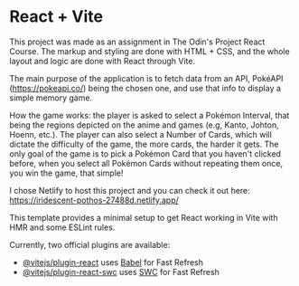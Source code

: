 # React + Vite

This project was made as an assignment in The Odin's Project React Course. The markup and styling are done with HTML + CSS, and the whole layout and logic are done with React through Vite.

The main purpose of the application is to fetch data from an API, PokéAPI (https://pokeapi.co/) being the chosen one, and use that info to display a simple memory game.

How the game works: the player is asked to select a Pokémon Interval, that being the regions depicted on the anime and games (e.g, Kanto, Johton, Hoenn, etc.). The player can also select a Number of Cards, which will dictate the difficulty of the game, the more cards, the harder it gets.
The only goal of the game is to pick a Pokémon Card that you haven't clicked before, when you select all Pokémon Cards without repeating them once, you win the game, that simple!

I chose Netlify to host this project and you can check it out here: https://iridescent-pothos-27488d.netlify.app/

This template provides a minimal setup to get React working in Vite with HMR and some ESLint rules.

Currently, two official plugins are available:

- [@vitejs/plugin-react](https://github.com/vitejs/vite-plugin-react/blob/main/packages/plugin-react/README.md) uses [Babel](https://babeljs.io/) for Fast Refresh
- [@vitejs/plugin-react-swc](https://github.com/vitejs/vite-plugin-react-swc) uses [SWC](https://swc.rs/) for Fast Refresh

